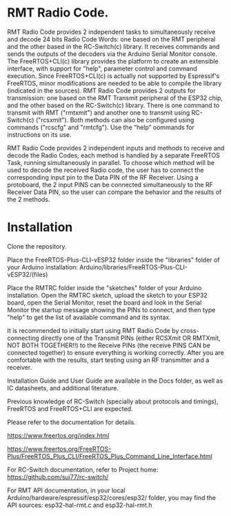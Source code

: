 # RMT Radio Code.

RMT Radio Code provides 2 independent tasks to simultaneously receive and decode 24 bits Radio Code Words: one based on the RMT peripheral and the other based in the RC-Switch(c) library. It receives commands and sends the outputs of the decoders via the Arduino Serial Monitor console. The FreeRTOS+CLI(c) library provides the platform to create an extensible interface, with support for "help", parameter control and command execution. Since FreeRTOS+CLI(c) is actually not supported by Espressif's FreeRTOS, minor modifications are needed to be able to compile the library (indicated in the sources). RMT Radio Code provides 2 outputs for transmission: one based on the RMT Transmit peripheral of the ESP32 chip, and the other based on the RC-Switch(c) library. There is one command to transmit with RMT ("rmtxmit") and another one to transmit using RC-Switch(c) ("rcsxmit"). Both methods can also be configured using commands ("rcscfg" and "rmtcfg"). Use the “help” oommands for instructions on its use.

RMT Radio Code provides 2 independent inputs and methods to receive and decode the Radio Codes; each method is handled by a separate FreeRTOS Task, running simultaneously in parallel. To choose which method will be used to decode the received Radio code, the user has to connect the corresponding input pin to the Data PIN of the RF Receiver. Using a protoboard, the 2 input PINS can be connected simultaneously to the RF Receiver Data PIN, so the user can compare the behavior and the results of the 2 methods. 

# Installation

Clone the repository.

Place the FreeRTOS-Plus-CLI-vESP32 folder inside the "libraries" folder of your Arduino installation: Arduino/libraries/FreeRTOS-Plus-CLI-vESP32/(files)

Place the RMTRC folder inside the "sketches" folder of your Arduino installation.  Open the RMTRC sketch, upload the sketch to your ESP32 board, open the Serial Monitor, reset the board and look in the Serial Monitor the startup message showing the PINs to connect, and then type "help" to get the list of available command and its syntax.

It is recommended to initially start using RMT Radio Code by cross-connecting directly one of the Transmit PINs (either RCSXmit OR RMTXmit, NOT BOTH TOGETHER!!) to the Receive PINs (the receive PINS CAN be connected together) to ensure everything is working correctly. After you are comfortable with the results, start testing using an RF transmitter and a receiver.  

Installation Guide and User Guide are available in the Docs folder, as well as IC datasheets, and additional literature.

Previous knowledge of RC-Switch (specially about protocols and timings), FreeRTOS and FreeRTOS+CLI are expected.

Please refer to the documentation for details.

https://www.freertos.org/index.html

https://www.freertos.org/FreeRTOS-Plus/FreeRTOS_Plus_CLI/FreeRTOS_Plus_Command_Line_Interface.html

For RC-Switch documentation, refer to Project home: https://github.com/sui77/rc-switch/

For RMT API documentation, in your local Arduino/hardware/espressif/esp32/cores/esp32/ folder, you may find the API sources: esp32-hal-rmt.c and esp32-hal-rmt.h
